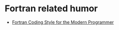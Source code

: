 # Fortran related humor

* [Fortran Coding Style for the Modern Programmer](https://groups.google.com/forum/#!msg/comp.lang.fortran/TIYj2uhhXbU/NfToNg6O_UAJ)
